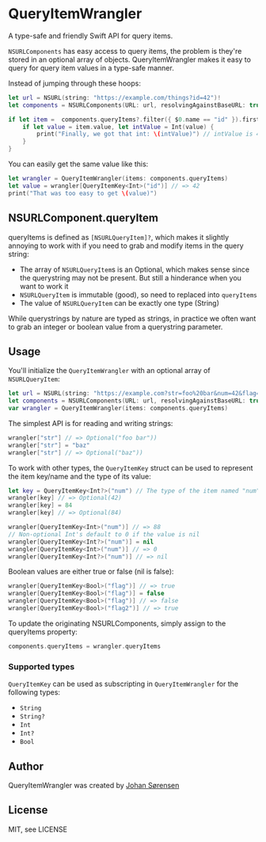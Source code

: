 # QueryItemWrangler

A type-safe and friendly Swift API for query items.

`NSURLComponents` has easy access to query items, the problem is they're stored in an optional array of objects. QueryItemWrangler makes it easy to query for query item values in a type-safe manner.

Instead of jumping through these hoops:

```swift
let url = NSURL(string: "https://example.com/things?id=42")!
let components = NSURLComponents(URL: url, resolvingAgainstBaseURL: true)!

if let item =  components.queryItems?.filter({ $0.name == "id" }).first {
    if let value = item.value, let intValue = Int(value) {
        print("Finally, we got that int: \(intValue)") // intValue is 42
    }
}
```

You can easily get the same value like this:

```swift
let wrangler = QueryItemWrangler(items: components.queryItems)
let value = wrangler[QueryItemKey<Int>("id")] // => 42
print("That was too easy to get \(value)")
```

## NSURLComponent.queryItem

queryItems is defined as `[NSURLQueryItem]?`, which makes it slightly annoying to work with if you need to grab and modify items in the query string:

* The array of `NSURLQueryItem`s is an Optional, which makes sense since the querystring may not be present. But still a hinderance when you want to work it
* `NSURLQueryItem` is immutable (good), so need to replaced into `queryItems`
* The value of `NSURLQueryItem` can be exactly one type (String)

While querystrings by nature are typed as strings, in practice we often want to grab an integer or boolean value from a querystring parameter.

## Usage

You'll initialize the `QueryItemWrangler` with an optional array of `NSURLQueryItem`:

```swift
let url = NSURL(string: "https://example.com?str=foo%20bar&num=42&flag=1&flag2=true")!
let components = NSURLComponents(URL: url, resolvingAgainstBaseURL: true)!
var wrangler = QueryItemWrangler(items: components.queryItems)
```

The simplest API is for reading and writing strings:

```swift
wrangler["str"] // => Optional("foo bar"))
wrangler["str"] = "baz"
wrangler["str"] // => Optional("baz"))
```

To work with other types, the `QueryItemKey` struct can be used to represent the item key/name and the type of its value:

```swift
let key = QueryItemKey<Int?>("num") // The type of the item named "num" is `Int?`
wrangler[key] // => Optional(42)
wrangler[key] = 84
wrangler[key] // => Optional(84)

wrangler[QueryItemKey<Int>("num")] // => 88
// Non-optional Int's default to 0 if the value is nil
wrangler[QueryItemKey<Int?>("num")] = nil
wrangler[QueryItemKey<Int>("num")] // => 0
wrangler[QueryItemKey<Int?>("num")] // => nil
```

Boolean values are either true or false (nil is false):

```swift
wrangler[QueryItemKey<Bool>("flag")] // => true
wrangler[QueryItemKey<Bool>("flag")] = false
wrangler[QueryItemKey<Bool>("flag")] // => false
wrangler[QueryItemKey<Bool>("flag2")] // => true
````

To update the originating NSURLComponents, simply assign to the queryItems property:
```swift
components.queryItems = wrangler.queryItems
```

### Supported types

`QueryItemKey` can be used as subscripting in `QueryItemWrangler` for the following types:

* `String`
* `String?`
* `Int`
* `Int?`
* `Bool`

## Author

QueryItemWrangler was created by [Johan Sørensen](http://johansorensen.com)

## License

MIT, see LICENSE